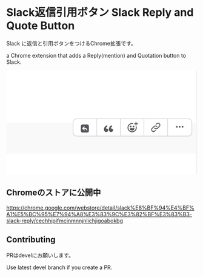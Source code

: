 # Slack返信引用ボタン Slack Reply and Quote Button
Slack に返信と引用ボタンをつけるChrome拡張です。

a Chrome extension that adds a Reply(mention) and Quotation button to Slack.

![スクリーンショット](ss.png)

## Chromeのストアに公開中
https://chrome.google.com/webstore/detail/slack%E8%BF%94%E4%BF%A1%E5%BC%95%E7%94%A8%E3%83%9C%E3%82%BF%E3%83%B3-slack-reply/cechhipifmcinmnnjnlichjigoabokbg

## Contributing
PRはdevelにお願いします。

Use latest devel branch if you create a PR.

